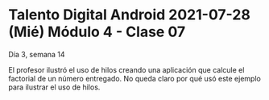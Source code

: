 # Talento Digital Android 2021-07-28 (Mié) Módulo 4 - Clase 07
Día 3, semana 14

El profesor ilustró el uso de hilos creando una aplicación que calcule
el factorial de un número entregado. No queda claro por qué usó este ejemplo
para ilustrar el uso de hilos.
